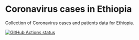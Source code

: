 # Coronavirus cases in Ethiopia

Collection of Coronavirus cases and patients data for Ethiopia.

<a href="https://github.com/ghostwriter/ethiopia-coronavirus-data/actions"><img alt="GitHub Actions status" src="https://github.com/ghostwriter/ethiopia-coronavirus-data/workflows/update/badge.svg"></a>
